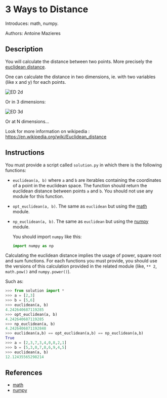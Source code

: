 # 3 Ways to Distance

Introduces: math, numpy.

Authors: Antoine Mazieres

## Description

You will calculate the distance between two points. More precisely the [euclidean distance](https://en.wikipedia.org/wiki/Euclidean_distance).

One can calculate the distance in two dimensions, ie. with two variables (like x and y) for each points.

![ED 2d](http://blogs.esri.com/esri/arcgis/files/2013/02/EuclideanDistanceGraphic_web.jpg)

Or in 3 dimensions:

![ED 3d](http://support.esri.com/fr/knowledgebase/techarticles/renderImage?ImageId=15802&ImageType=gif)

Or at N dimensions...

Look for more information on wikipedia : <https://en.wikipedia.org/wiki/Euclidean_distance>

## Instructions

You must provide a script called `solution.py` in which there is the following functions:

+ `euclidean(a, b)` where `a` and `b` are iterables containing the coordinates of a point in the euclidean space. The function should return the euclidean distance between points `a` and `b`. You should not use any module for this function.

+ `opt_euclidean(a, b)`. The same as `euclidean` but using the [math](https://docs.python.org/3.4/library/math.html) module.

+ `np_euclidean(a, b)`. The same as `euclidean` but using the [numpy](http://www.numpy.org/) module.

	You should import `numpy` like this:

	```python
	import numpy as np
	```
Calculating the euclidean distance implies the usage of power, square root and sum functions. For each functions you must provide, you should use the versions of this calculation provided in the related module (like, `** 2`, `math.pow()` and `numpy.power()`). 

Such as:

```python
>>> from solution import *
>>> a = [2,3]
>>> b = [5,6]
>>> euclidean(a, b)
4.242640687119285
>>> opt_euclidean(a, b)
4.242640687119285
>>> np_euclidean(a, b)
4.2426406871192848
>>> euclidean(a,b) == opt_euclidean(a,b) == np_euclidean(a,b)
True
>>> a = [2,3,7,3,4,0,8,2,1]
>>> b = [5,3,0,7,8,6,9,4,5]
>>> euclidean(a, b)
12.12435565298214
```

## References
 - [math](https://docs.python.org/3.4/library/math.html)
 - [numpy](http://www.numpy.org/)
